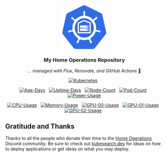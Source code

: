 <div align="center">

<img src="https://raw.githubusercontent.com/perryhuynh/homelab/main/docs/src/assets/logo.png" align="center" width="144px" height="144px"/>

### My Home Operations Repository

_... managed with Flux, Renovate, and GitHub Actions_ 🤖

</div>

<div align="center">

[![Kubernetes](https://img.shields.io/badge/dynamic/yaml?url=https%3A%2F%2Fraw.githubusercontent.com%2Fperryhuynh%2Fhomelab%2Fmain%2Fkubernetes%2Fapps%2Ftools%2Fsystem-upgrade-controller%2Fplans%2Fserver.yaml&query=%24.spec.version&style=for-the-badge&logo=kubernetes&logoColor=white&label=%20)](https://k3s.io/)&nbsp;&nbsp;

</div>

<div align="center">

[![Age-Days](https://img.shields.io/endpoint?url=https%3A%2F%2Fkromgo.perryhuynh.com%2Fquery%3Fformat%3Dendpoint%26metric%3Dcluster_age_days&style=flat-square&label=Age)](https://github.com/kashalls/kromgo/)&nbsp;&nbsp;
[![Uptime-Days](https://img.shields.io/endpoint?url=https%3A%2F%2Fkromgo.perryhuynh.com%2Fquery%3Fformat%3Dendpoint%26metric%3Dcluster_uptime_days&style=flat-square&label=Uptime)](https://github.com/kashalls/kromgo/)&nbsp;&nbsp;
[![Node-Count](https://img.shields.io/endpoint?url=https%3A%2F%2Fkromgo.perryhuynh.com%2Fquery%3Fformat%3Dendpoint%26metric%3Dcluster_node_count&style=flat-square&label=Nodes)](https://github.com/kashalls/kromgo/)&nbsp;&nbsp;
[![Pod-Count](https://img.shields.io/endpoint?url=https%3A%2F%2Fkromgo.perryhuynh.com%2Fquery%3Fformat%3Dendpoint%26metric%3Dcluster_pod_count&style=flat-square&label=Pods)](https://github.com/kashalls/kromgo/)&nbsp;&nbsp;
[![Power-Usage](https://img.shields.io/endpoint?url=https%3A%2F%2Fkromgo.perryhuynh.com%2Fquery%3Fformat%3Dendpoint%26metric%3Dcluster_power_usage&style=flat-square&label=Power)](https://github.com/kashalls/kromgo/)

</div>

<div align="center">

[![CPU-Usage](https://img.shields.io/endpoint?url=https%3A%2F%2Fkromgo.perryhuynh.com%2Fquery%3Fformat%3Dendpoint%26metric%3Dcluster_cpu_usage&style=flat-square&label=CPU)](https://github.com/kashalls/kromgo/)&nbsp;&nbsp;
[![Memory-Usage](https://img.shields.io/endpoint?url=https%3A%2F%2Fkromgo.perryhuynh.com%2Fquery%3Fformat%3Dendpoint%26metric%3Dcluster_memory_usage&style=flat-square&label=Memory)](https://github.com/kashalls/kromgo/)&nbsp;&nbsp;
[![GPU-00-Usage](https://img.shields.io/endpoint?url=https%3A%2F%2Fkromgo.perryhuynh.com%2Fquery%3Fformat%3Dendpoint%26metric%3Dcluster_gpu00_usage&style=flat-square&label=GPU%2000)](https://github.com/kashalls/kromgo/)&nbsp;&nbsp;
[![GPU-01-Usage](https://img.shields.io/endpoint?url=https%3A%2F%2Fkromgo.perryhuynh.com%2Fquery%3Fformat%3Dendpoint%26metric%3Dcluster_gpu01_usage&style=flat-square&label=GPU%2001)](https://github.com/kashalls/kromgo/)&nbsp;&nbsp;
[![GPU-02-Usage](https://img.shields.io/endpoint?url=https%3A%2F%2Fkromgo.perryhuynh.com%2Fquery%3Fformat%3Dendpoint%26metric%3Dcluster_gpu02_usage&style=flat-square&label=GPU%2002)](https://github.com/kashalls/kromgo/)&nbsp;&nbsp;

</div>

## Gratitude and Thanks

Thanks to all the people who donate their time to the [Home Operations](https://discord.gg/home-operations) Discord community. Be sure to check out [kubesearch.dev](https://kubesearch.dev/) for ideas on how to deploy applications or get ideas on what you may deploy.

